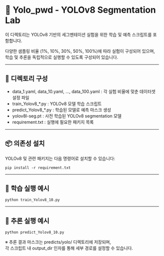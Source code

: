 # 🦾 Yolo_pwd - YOLOv8 Segmentation Lab

이 디렉토리는 YOLOv8 기반의 세그멘테이션 실험을 위한 
학습 및 예측 스크립트를 포함합니다.

다양한 샘플링 비율 (1%, 10%, 30%, 50%, 100%)에 따라 실험이 구성되어 있으며,
학습 및 추론을 독립적으로 실행할 수 있도록 구성되어 있습니다.

------------------------------------
📁 디렉토리 구성
------------------------------------
- data_1.yaml, data_10.yaml, ..., data_100.yaml : 각 실험 비율에 맞춘 데이터셋 설정 파일
- train_Yolov8_*.py         : YOLOv8 모델 학습 스크립트
- predict_Yolov8_*.py       : 학습된 모델로 예측 마스크 생성
- yolov8l-seg.pt            : 사전 학습된 YOLOv8 segmentation 모델
- requirement.txt           : 실행에 필요한 패키지 목록

------------------------------------
📦 의존성 설치
------------------------------------
YOLOv8 및 관련 패키지는 다음 명령어로 설치할 수 있습니다:

    pip install -r requirement.txt

------------------------------------
🚀 학습 실행 예시
------------------------------------
    python train_Yolov8_10.py

------------------------------------
🧪 추론 실행 예시
------------------------------------
    python predict_Yolov8_10.py

※ 추론 결과 마스크는 predicts/yolo/ 디렉토리에 저장되며,  
   각 스크립트 내 output_dir 인자를 통해 세부 경로를 설정할 수 있습니다.
